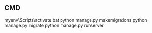 ## CMD
myenv\Scripts\activate.bat
python manage.py makemigrations
python manage.py migrate
python manage.py runserver 
